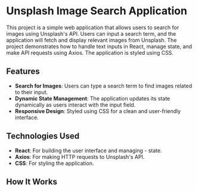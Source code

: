 # Unsplash Image Search Application

This project is a simple web application that allows users to search for images using Unsplash's API. Users can input a search term, and the application will fetch and display relevant images from Unsplash. The project demonstrates how to handle text inputs in React, manage state, and make API requests using Axios. The application is styled using CSS.

## Features

- **Search for Images**: Users can type a search term to find images related to their input.
- **Dynamic State Management**: The application updates its state dynamically as users interact with the input field.
- **Responsive Design**: Styled using CSS for a clean and user-friendly interface.

## Technologies Used

- **React**: For building the user interface and managing - state.
- **Axios**: For making HTTP requests to Unsplash's API.
- **CSS**: For styling the application.

## How It Works